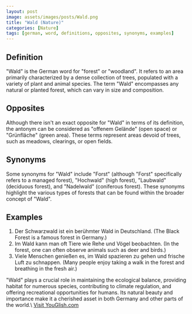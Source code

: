 ```yaml
---
layout: post
image: assets/images/posts/Wald.png
title: "Wald (Nature)"
categories: [Nature]
tags: [german, word, definitions, opposites, synonyms, examples]
---
```


## Definition
"Wald" is the German word for "forest" or "woodland". It refers to an area primarily characterized by a dense collection of trees, populated with a variety of plant and animal species. The term "Wald" encompasses any natural or planted forest, which can vary in size and composition.

## Opposites
Although there isn't an exact opposite for "Wald" in terms of its definition, the antonym can be considered as "offenem Gelände" (open space) or "Grünfläche" (green area). These terms represent areas devoid of trees, such as meadows, clearings, or open fields.

## Synonyms
Some synonyms for "Wald" include "Forst" (although "Forst" specifically refers to a managed forest), "Hochwald" (high forest), "Laubwald" (deciduous forest), and "Nadelwald" (coniferous forest). These synonyms highlight the various types of forests that can be found within the broader concept of "Wald".

## Examples
1. Der Schwarzwald ist ein berühmter Wald in Deutschland. (The Black Forest is a famous forest in Germany.)
2. Im Wald kann man oft Tiere wie Rehe und Vögel beobachten. (In the forest, one can often observe animals such as deer and birds.)
3. Viele Menschen genießen es, im Wald spazieren zu gehen und frische Luft zu schnappen. (Many people enjoy taking a walk in the forest and breathing in the fresh air.)

"Wald" plays a crucial role in maintaining the ecological balance, providing habitat for numerous species, contributing to climate regulation, and offering recreational opportunities for humans. Its natural beauty and importance make it a cherished asset in both Germany and other parts of the world.\ <a id="yg-widget-0" class="youglish-widget" data-query="Wald" data-lang="german" data-components="8412" data-auto-start="0" data-bkg-color="theme_light" data-title="How%20to%20pronounce%20Wald%20in%20German"  rel="nofollow" href="https://youglish.com">Visit YouGlish.com</a><script async src="https://youglish.com/public/emb/widget.js" charset="utf-8"></script>